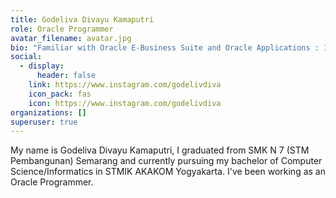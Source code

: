 ```yaml
---
title: Godeliva Divayu Kamaputri
role: Oracle Programmer
avatar_filename: avatar.jpg
bio: "Familiar with Oracle E-Business Suite and Oracle Applications : 12.0.6. "
social:
  - display:
      header: false
    link: https://www.instagram.com/godelivdiva
    icon_pack: fas
    icon: https://www.instagram.com/godelivdiva
organizations: []
superuser: true
---
```

My name is Godeliva Divayu Kamaputri, I graduated from SMK N 7 (STM Pembangunan) Semarang and currently pursuing my bachelor of Computer Science/Informatics in STMIK AKAKOM Yogyakarta. I've been working as an Oracle Programmer.